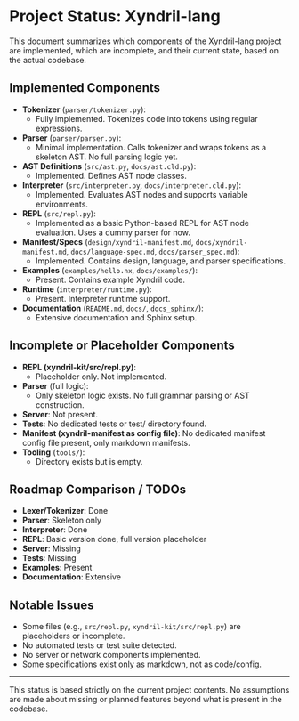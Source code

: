 # Project Status: Xyndril-lang

This document summarizes which components of the Xyndril-lang project are implemented, which are incomplete, and their current state, based on the actual codebase.

## Implemented Components

- **Tokenizer** (`parser/tokenizer.py`):
  - Fully implemented. Tokenizes code into tokens using regular expressions.
- **Parser** (`parser/parser.py`):
  - Minimal implementation. Calls tokenizer and wraps tokens as a skeleton AST. No full parsing logic yet.
- **AST Definitions** (`src/ast.py`, `docs/ast.cld.py`):
  - Implemented. Defines AST node classes.
- **Interpreter** (`src/interpreter.py`, `docs/interpreter.cld.py`):
  - Implemented. Evaluates AST nodes and supports variable environments.
- **REPL** (`src/repl.py`):
  - Implemented as a basic Python-based REPL for AST node evaluation. Uses a dummy parser for now.
- **Manifest/Specs** (`design/xyndril-manifest.md`, `docs/xyndril-manifest.md`, `docs/language-spec.md`, `docs/parser_spec.md`):
  - Implemented. Contains design, language, and parser specifications.
- **Examples** (`examples/hello.nx`, `docs/examples/`):
  - Present. Contains example Xyndril code.
- **Runtime** (`interpreter/runtime.py`):
  - Present. Interpreter runtime support.
- **Documentation** (`README.md`, `docs/`, `docs_sphinx/`):
  - Extensive documentation and Sphinx setup.

## Incomplete or Placeholder Components

- **REPL (xyndril-kit/src/repl.py)**:
  - Placeholder only. Not implemented.
- **Parser** (full logic):
  - Only skeleton logic exists. No full grammar parsing or AST construction.
- **Server**: Not present.
- **Tests**: No dedicated tests or test/ directory found.
- **Manifest (xyndril-manifest as config file)**: No dedicated manifest config file present, only markdown manifests.
- **Tooling** (`tools/`):
  - Directory exists but is empty.

## Roadmap Comparison / TODOs
- **Lexer/Tokenizer**: Done
- **Parser**: Skeleton only
- **Interpreter**: Done
- **REPL**: Basic version done, full version placeholder
- **Server**: Missing
- **Tests**: Missing
- **Examples**: Present
- **Documentation**: Extensive

## Notable Issues
- Some files (e.g., `src/repl.py`, `xyndril-kit/src/repl.py`) are placeholders or incomplete.
- No automated tests or test suite detected.
- No server or network components implemented.
- Some specifications exist only as markdown, not as code/config.

---

This status is based strictly on the current project contents. No assumptions are made about missing or planned features beyond what is present in the codebase.
